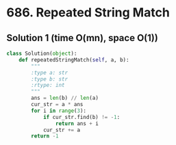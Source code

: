 # 686. Repeated String Match

## Solution 1 (time O(mn), space O(1))

```python
class Solution(object):
    def repeatedStringMatch(self, a, b):
        """
        :type a: str
        :type b: str
        :rtype: int
        """
        ans = len(b) // len(a)
        cur_str = a * ans
        for i in range(3):
            if cur_str.find(b) != -1:
                return ans + i
            cur_str += a
        return -1
```
